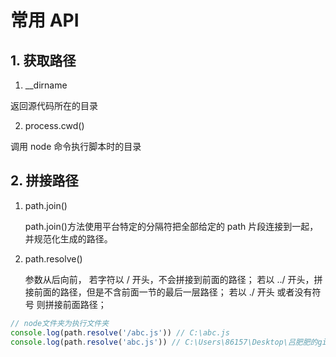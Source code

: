 # 常用 API

## 1. 获取路径

1. __dirname

返回源代码所在的目录

2. process.cwd()

调用 node 命令执行脚本时的目录

## 2. 拼接路径

1. path.join()

   path.join()方法使用平台特定的分隔符把全部给定的 path 片段连接到一起，并规范化生成的路径。

2. path.resolve()

   参数从后向前，
   若字符以 / 开头，不会拼接到前面的路径；
   若以 ../ 开头，拼接前面的路径，但是不含前面一节的最后一层路径；
   若以 ./ 开头 或者没有符号 则拼接前面路径；

```javascript
// node文件夹为执行文件夹
console.log(path.resolve('/abc.js')) // C:\abc.js
console.log(path.resolve('abc.js')) // C:\Users\86157\Desktop\吕肥肥的github\book\node\abc.js
```
